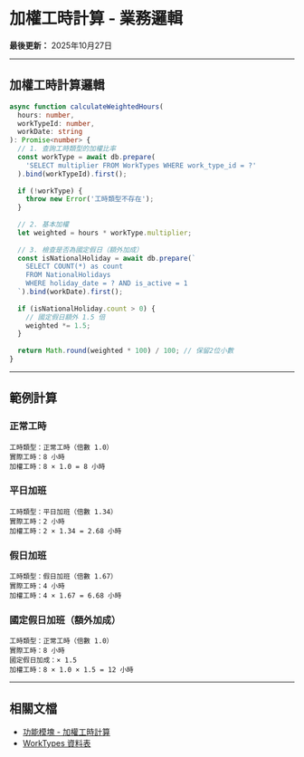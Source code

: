 # 加權工時計算 - 業務邏輯

**最後更新：** 2025年10月27日

---

## 加權工時計算邏輯

```typescript
async function calculateWeightedHours(
  hours: number,
  workTypeId: number,
  workDate: string
): Promise<number> {
  // 1. 查詢工時類型的加權比率
  const workType = await db.prepare(
    'SELECT multiplier FROM WorkTypes WHERE work_type_id = ?'
  ).bind(workTypeId).first();
  
  if (!workType) {
    throw new Error('工時類型不存在');
  }
  
  // 2. 基本加權
  let weighted = hours * workType.multiplier;
  
  // 3. 檢查是否為國定假日（額外加成）
  const isNationalHoliday = await db.prepare(`
    SELECT COUNT(*) as count 
    FROM NationalHolidays 
    WHERE holiday_date = ? AND is_active = 1
  `).bind(workDate).first();
  
  if (isNationalHoliday.count > 0) {
    // 國定假日額外 1.5 倍
    weighted *= 1.5;
  }
  
  return Math.round(weighted * 100) / 100; // 保留2位小數
}
```

---

## 範例計算

### 正常工時
```
工時類型：正常工時（倍數 1.0）
實際工時：8 小時
加權工時：8 × 1.0 = 8 小時
```

### 平日加班
```
工時類型：平日加班（倍數 1.34）
實際工時：2 小時
加權工時：2 × 1.34 = 2.68 小時
```

### 假日加班
```
工時類型：假日加班（倍數 1.67）
實際工時：4 小時
加權工時：4 × 1.67 = 6.68 小時
```

### 國定假日加班（額外加成）
```
工時類型：正常工時（倍數 1.0）
實際工時：8 小時
國定假日加成：× 1.5
加權工時：8 × 1.0 × 1.5 = 12 小時
```

---

## 相關文檔

- [功能模塊 - 加權工時計算](../../功能模塊/09-加權工時計算.md)
- [WorkTypes 資料表](../../資料庫設計/業務規則/WorkTypes.md)


